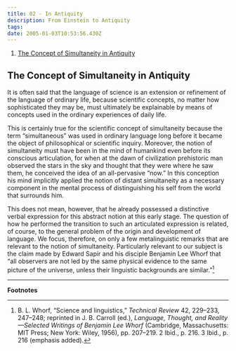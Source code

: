 ```yaml
---
title: 02 - In Antiquity
description: From Einstein to Antiquity
tags:
date: 2005-01-03T10:53:56.430Z
---
```


1. [The Concept of Simultaneity in Antiquity](#the-concept-of-simultaneity-in-antiquity)

## The Concept of Simultaneity in Antiquity

It is often said that the language of science is an extension or refinement of the language of ordinary life, because scientific concepts, no matter how sophisticated they may be, must ultimately be explainable by means of concepts used in the ordinary experiences of daily life.

This is certainly true for the scientific concept of simultaneity because the term “simultaneous” was used in ordinary language long before it became the object of philosophical or scientific inquiry. Moreover, the notion of simultaneity must have been in the mind of humankind even before its conscious articulation, for when at the dawn of civilization prehistoric man observed the stars in the sky and thought that they were where he saw them, he conceived the idea of an all-pervasive “now.” In this conception his mind implicitly applied the notion of distant simultaneity as a necessary component in the mental process of distinguishing his self from the world that surrounds him.

This does not mean, however, that he already possessed a distinctive verbal expression for this abstract notion at this early stage. The question of how he performed the transition to such an articulated expression is related, of course, to the general problem of the origin and development of language. We focus, therefore, on only a few metalinguistic remarks that are relevant to the notion of simultaneity. Particularly relevant to our subject is the claim made by Edward Sapir and his disciple Benjamin Lee Whorf that “all observers are not led by the same physical evidence to the same picture of the universe, unless their linguistic backgrounds are similar.”[^1]

---

**Footnotes**

[^1]:
    B. L. Whorf, “Science and linguistics,” _Technical Review_ 42, 229–233, 247–248; reprinted in J. B. Carroll (ed.), _Language, Thought, and Reality—Selected Writings of Benjamin Lee Whorf_ (Cambridge, Massachusetts: MIT Press; New York: Wiley, 1956), pp. 207–219.
    2 Ibid., p. 216.
    3 Ibid., p. 216 (emphasis added).
